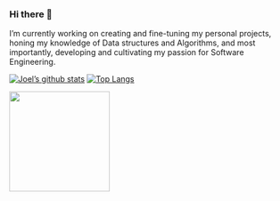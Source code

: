 ### Hi there 👋

I’m currently working on creating and fine-tuning my personal projects, honing my knowledge of Data structures and Algorithms, and most importantly, developing and cultivating my passion for Software Engineering. 

[![Joel’s github stats](https://github-readme-stats.vercel.app/api?username=Jab1172)](https://github.com/Jab1172)
[![Top Langs](https://github-readme-stats.vercel.app/api/top-langs/?username=Jab1172&layout=compact)](https://github.com/Jab1172)


<img height="180em" src="https://github-readme-stats.vercel.app/api?username=Jab1172_icons=true&hide_border=true&&count_private=true&include_all_commits=true" />
<!--
**Jab1172/Jab1172** is a ✨ _special_ ✨ repository because its `README.md` (this file) appears on your GitHub profile.

Here are some ideas to get you started:

- 🔭 I’m currently working on ...
- 🌱 I’m currently learning ...
- 👯 I’m looking to collaborate on ...
- 🤔 I’m looking for help with ...
- 💬 Ask me about ...
- 📫 How to reach me: ...
- 😄 Pronouns: ...
- ⚡ Fun fact: ...
-->

